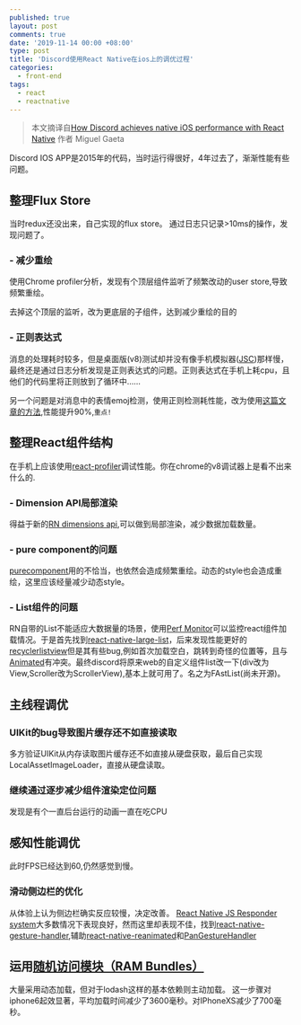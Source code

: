 ```yaml
---
published: true
layout: post
comments: true
date: '2019-11-14 00:00 +08:00'
type: post
title: 'Discord使用React Native在ios上的调优过程'
categories:
  - front-end
tags:
  - react
  - reactnative
---
```

> 本文摘译自[How Discord achieves native iOS performance with React Native](https://blog.discordapp.com/how-discord-achieves-native-ios-performance-with-react-native-390c84dcd502) 作者 Miguel Gaeta

Discord IOS APP是2015年的代码，当时运行得很好，4年过去了，渐渐性能有些问题。

## 整理Flux Store
当时redux还没出来，自己实现的flux store。
通过日志只记录>10ms的操作，发现问题了。

### - 减少重绘
使用Chrome profiler分析，发现有个顶层组件监听了频繁改动的user store,导致频繁重绘。

去掉这个顶层的监听，改为更底层的子组件，达到减少重绘的目的

### - 正则表达式
消息的处理耗时较多，但是桌面版(v8)测试却并没有像手机模拟器([JSC](https://webkit.org/))那样慢，最终还是通过日志分析发现是正则表达式的问题。正则表达式在手机上耗cpu，且他们的代码里将正则放到了循环中……

另一个问题是对消息中的表情emoj检测，使用正则检测耗性能，改为使用[这篇文章的方法](https://medium.com/reactnative/emojis-in-javascript-f693d0eb79fb),性能提升90%,`重点!`

## 整理React组件结构
在手机上应该使用[react-profiler](https://reactjs.org/blog/2018/09/10/introducing-the-react-profiler.html)调试性能。你在chrome的v8调试器上是看不出来什么的.

### - Dimension API局部渲染
得益于新的[RN dimensions api](https://facebook.github.io/react-native/docs/dimensions.html),可以做到局部渲染，减少数据加载数量。

### - pure component的问题
[purecomponent](https://reactjs.org/docs/react-api.html#reactpurecomponent)用的不恰当，也依然会造成频繁重绘。动态的style也会造成重绘，这里应该经量减少动态style。

### - List组件的问题
RN自带的List不能适应大数据量的场景，使用[Perf Monitor](https://facebook.github.io/react-native/docs/debugging#performance-monitor)可以监控react组件加载情况。于是首先找到[react-native-large-list](https://github.com/bolan9999/react-native-largelist)，后来发现性能更好的[recyclerlistview](https://github.com/Flipkart/recyclerlistview)但是其有些bug,例如首次加载空白，跳转到奇怪的位置等，且与[Animated](https://facebook.github.io/react-native/docs/animated)有冲突。最终discord将原来web的自定义组件list改一下(div改为View,Scroller改为ScrollerView),基本上就可用了。名之为FAstList(尚未开源)。

## 主线程调优

### UIKit的bug导致图片缓存还不如直接读取
多方验证UIKit从内存读取图片缓存还不如直接从硬盘获取，最后自己实现LocalAssetImageLoader，直接从硬盘读取。

### 继续通过逐步减少组件渲染定位问题
发现是有个一直后台运行的动画一直在吃CPU

## 感知性能调优
此时FPS已经达到60,仍然感觉到慢。

### 滑动侧边栏的优化
从体验上认为侧边栏确实反应较慢，决定改善。
[React Native JS Responder system](https://facebook.github.io/react-native/docs/gesture-responder-system)大多数情况下表现良好，然而这里却表现不佳，找到[react-native-gesture-handler](https://github.com/kmagiera/react-native-gesture-handler),辅助[react-native-reanimated](https://github.com/kmagiera/react-native-reanimated)和[PanGestureHandler](https://kmagiera.github.io/react-native-gesture-handler/docs/handler-pan.html)

## 运用[随机访问模块（RAM Bundles）](https://facebook.github.io/react-native/docs/performance#ram-bundles-inline-requires)
大量采用动态加载，但对于lodash这样的基本依赖则主动加载。
这一步骤对iphone6起效显著，平均加载时间减少了3600毫秒。对IPhoneXS减少了700毫秒。